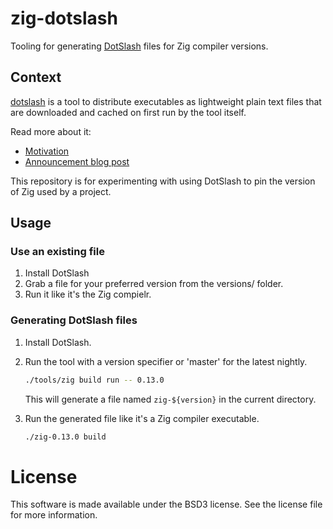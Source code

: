# zig-dotslash

Tooling for generating [DotSlash](https://dotslash-cli.com/) files
for Zig compiler versions.

## Context

[dotslash](https://dotslash-cli.com/) is a tool to distribute executables
as lightweight plain text files that are downloaded and cached on first run
by the tool itself.

Read more about it:

- [Motivation](https://dotslash-cli.com/docs/motivation/)
- [Announcement blog post](https://engineering.fb.com/2024/02/26/developer-tools/dotslash-meta-tech-podcast/)

This repository is for experimenting with using DotSlash
to pin the version of Zig used by a project.

## Usage

### Use an existing file

1. Install DotSlash
2. Grab a file for your preferred version from the versions/ folder.
3. Run it like it's the Zig compielr.

### Generating DotSlash files

1. Install DotSlash.

2. Run the tool with a version specifier or 'master' for the latest nightly.

    ```sh
    ./tools/zig build run -- 0.13.0
    ```

    This will generate a file named `zig-${version}` in the current directory.

3. Run the generated file like it's a Zig compiler executable.

    ```sh
    ./zig-0.13.0 build
    ```

# License

This software is made available under the BSD3 license.
See the license file for more information.
